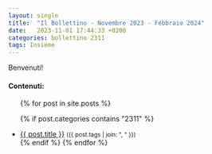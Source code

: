 ```yaml
---
layout: single
title:  "Il Bollettino - Novembre 2023 - Febbraio 2024"
date:   2023-11-01 17:44:33 +0200
categories: bollettino 2311
tags: Insieme
---
```



Benvenuti!

<div class="notice--info">
<h4>Contenuti:</h4>
<ul>
{% for post in site.posts %}

  {% if post.categories contains "2311" %}
  <li>
    <a href="{{ post.url }}">{{ post.title }}</a>
    <small>({{ post.tags | join: ", " }})</small>
  </li>
  {% endif %}
{% endfor %}
</ul>
</div>


